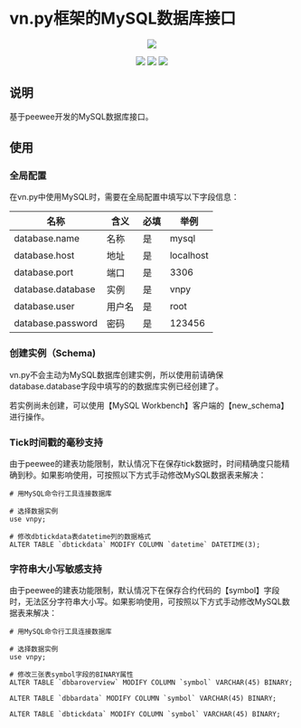 # vn.py框架的MySQL数据库接口

<p align="center">
  <img src ="https://vnpy.oss-cn-shanghai.aliyuncs.com/vnpy-logo.png"/>
</p>

<p align="center">
    <img src ="https://img.shields.io/badge/version-1.0.0-blueviolet.svg"/>
    <img src ="https://img.shields.io/badge/platform-windows|linux|macos-yellow.svg"/>
    <img src ="https://img.shields.io/badge/python-3.7-blue.svg" />
</p>

## 说明

基于peewee开发的MySQL数据库接口。

## 使用

### 全局配置

在vn.py中使用MySQL时，需要在全局配置中填写以下字段信息：

|名称|含义|必填|举例|
|---------|----|---|---|
|database.name|名称|是|mysql|
|database.host|地址|是|localhost|
|database.port|端口|是|3306|
|database.database|实例|是|vnpy|
|database.user|用户名|是|root|
|database.password|密码|是|123456|

### 创建实例（Schema)

vn.py不会主动为MySQL数据库创建实例，所以使用前请确保database.database字段中填写的的数据库实例已经创建了。

若实例尚未创建，可以使用【MySQL Workbench】客户端的【new_schema】进行操作。

### Tick时间戳的毫秒支持

由于peewee的建表功能限制，默认情况下在保存tick数据时，时间精确度只能精确到秒。如果影响使用，可按照以下方式手动修改MySQL数据表来解决：

```
# 用MySQL命令行工具连接数据库

# 选择数据实例
use vnpy;

# 修改dbtickdata表datetime列的数据格式
ALTER TABLE `dbtickdata` MODIFY COLUMN `datetime` DATETIME(3);
```

### 字符串大小写敏感支持

由于peewee的建表功能限制，默认情况下在保存合约代码的【symbol】字段时，无法区分字符串大小写。如果影响使用，可按照以下方式手动修改MySQL数据表来解决：

```
# 用MySQL命令行工具连接数据库

# 选择数据实例
use vnpy;

# 修改三张表symbol字段的BINARY属性
ALTER TABLE `dbbaroverview` MODIFY COLUMN `symbol` VARCHAR(45) BINARY;

ALTER TABLE `dbbardata` MODIFY COLUMN `symbol` VARCHAR(45) BINARY;

ALTER TABLE `dbtickdata` MODIFY COLUMN `symbol` VARCHAR(45) BINARY;
```
